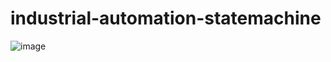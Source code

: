 # industrial-automation-statemachine

![image](https://user-images.githubusercontent.com/72658666/161255099-2fda8ad9-06fa-4c68-9f30-61d1064c3b8e.png)
